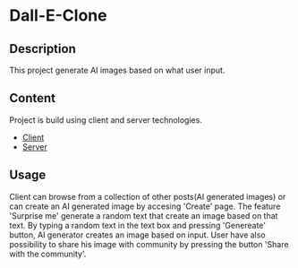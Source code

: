 # Dall-E-Clone

## Description

This project generate AI images based on what user input.

## Content

Project is build using client and server technologies.

- [Client](https://github.com/MarcelStancuDev/Dall-E-Clone/tree/main/client)
- [Server](https://github.com/MarcelStancuDev/Dall-E-Clone/tree/main/server)

## Usage

Client can browse from a collection of other posts(AI generated images) or can create an AI generated image by accesing 'Create' page.
The feature 'Surprise me' generate a random text that create an image based on that text.
By typing a random text in the text box and pressing 'Genereate' button, AI generator creates an image based on input. User have also possibility to share his image with community by pressing the button 'Share with the community'.

